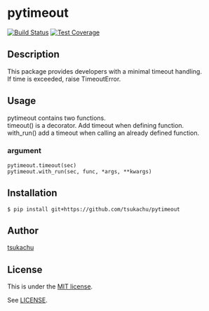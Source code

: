 # pytimeout
[![Build Status](https://travis-ci.org/tsukachu/pytimeout.svg?branch=master)](https://travis-ci.org/tsukachu/pytimeout)
[![Test Coverage](https://codeclimate.com/github/tsukachu/pytimeout/badges/coverage.svg)](https://codeclimate.com/github/tsukachu/pytimeout/coverage)

## Description
This package provides developers with a minimal timeout handling.  
If time is exceeded, raise TimeoutError.  

## Usage
pytimeout contains two functions.  
timeout() is a decorator. Add timeout when defining function.  
with_run() add a timeout when calling an already defined function.  

### argument

    pytimeout.timeout(sec)
    pytimeout.with_run(sec, func, *args, **kwargs)

## Installation

    $ pip install git+https://github.com/tsukachu/pytimeout

## Author
[tsukachu](http://tsukachu.hatenablog.com/)

## License
This is under the [MIT license](https://en.wikipedia.org/wiki/MIT_License).

See [LICENSE](./LICENSE).